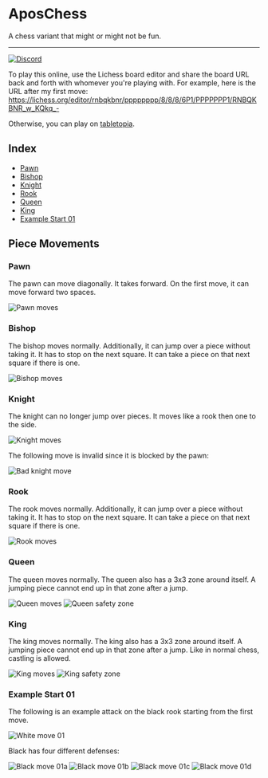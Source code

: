 # AposChess

A chess variant that might or might not be fun.

___

[![Discord](https://img.shields.io/discord/257949867551358987.svg)](https://discord.gg/Wwdb9Cs)

To play this online, use the Lichess board editor and share the board URL back and forth with whomever you're playing with. For example, here is the URL after my first move: https://lichess.org/editor/rnbqkbnr/pppppppp/8/8/8/6P1/PPPPPPP1/RNBQKBNR_w_KQkq_-

Otherwise, you can play on [tabletopia](https://tabletopia.com/playground/chess/play-now).

## Index

* [Pawn](#pawn)
* [Bishop](#bishop)
* [Knight](#knight)
* [Rook](#rook)
* [Queen](#queen)
* [King](#king)
* [Example Start 01](#example-start-01)

## Piece Movements

### Pawn

The pawn can move diagonally. It takes forward. On the first move, it can move forward two spaces.

![Pawn moves](Images/Pawn.png)

### Bishop

The bishop moves normally. Additionally, it can jump over a piece without taking it. It has to stop on the next square. It can take a piece on that next square if there is one.

![Bishop moves](Images/Bishop.png)

### Knight

The knight can no longer jump over pieces. It moves like a rook then one to the side.

![Knight moves](Images/Knight.png)

The following move is invalid since it is blocked by the pawn:

![Bad knight move](Images/KnightBad.png)

### Rook

The rook moves normally. Additionally, it can jump over a piece without taking it. It has to stop on the next square. It can take a piece on that next square if there is one.

![Rook moves](Images/Rook.png)

### Queen

The queen moves normally. The queen also has a 3x3 zone around itself. A jumping piece cannot end up in that zone after a jump.

![Queen moves](Images/Queen.png)
![Queen safety zone](Images/QueenSafety.png)

### King

The king moves normally. The king also has a 3x3 zone around itself. A jumping piece cannot end up in that zone after a jump. Like in normal chess, castling is allowed.

![King moves](Images/King.png)
![King safety zone](Images/KingSafety.png)

### Example Start 01

The following is an example attack on the black rook starting from the first move.

![White move 01](Images/Example01/E01-01a-a-hg3.png)

Black has four different defenses:

![Black move 01a](Images/Example01/E01-01b-a-Bh3.png)
![Black move 01b](Images/Example01/E01-01b-b-h6.png)
![Black move 01c](Images/Example01/E01-01b-c-h5.png)
![Black move 01d](Images/Example01/E01-01b-d-Rh6.png)
